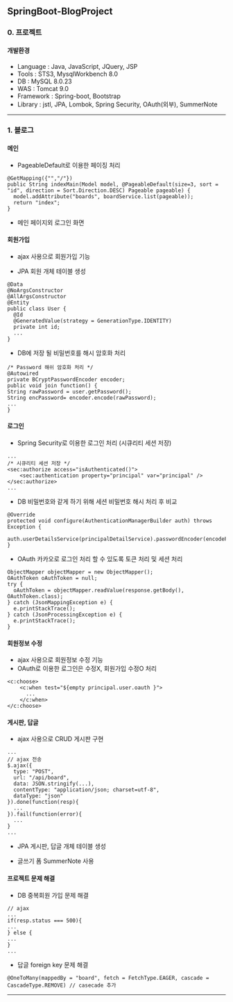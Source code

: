 ## SpringBoot-BlogProject
### 0. 프로젝트
#### 개발환경
- Language : Java, JavaScript, JQuery, JSP
- Tools : STS3, MysqlWorkbench 8.0 
- DB : MySQL 8.0.23
- WAS : Tomcat 9.0
- Framework : Spring-boot, Bootstrap
- Library : jstl, JPA, Lombok, Spring Security, OAuth(외부), SummerNote

***

### 1. 블로그

#### 메인

- PageableDefault로 이용한 페이징 처리
```
@GetMapping({"","/"})
public String indexMain(Model model, @PageableDefault(size=3, sort = "id", direction = Sort.Direction.DESC) Pageable pageable) {
  model.addAttribute("boards", boardService.list(pageable));
  return "index";
}
```

- 메인 페이지외 로그인 화면

#### 회원가입

- ajax 사용으로 회원가입 기능

- JPA 회원 개체 테이블 생성
```
@Data
@NoArgsConstructor
@AllArgsConstructor
@Entity
public class User {
  @Id
  @GeneratedValue(strategy = GenerationType.IDENTITY)
  private int id;
  ...
}
```
- DB에 저장 될 비밀번호를 해시 암호화 처리
```
/* Password 해쉬 암호화 처리 */
@Autowired
private BCryptPasswordEncoder encoder;
public void join function() {
String rawPassword = user.getPassword();
String encPassword= encoder.encode(rawPassword);
...
}
```

#### 로그인

- Spring Security로 이용한 로그인 처리 (시큐리티 세션 저장)
```
...
/* 시큐리티 세션 저장 */
<sec:authorize access="isAuthenticated()">
	<sec:authentication property="principal" var="principal" />
</sec:authorize>
...
```
- DB 비밀번호와 같게 하기 위해 세션 비밀번호 해시 처리 후 비교
```
@Override
protected void configure(AuthenticationManagerBuilder auth) throws Exception {
  auth.userDetailsService(principalDetailService).passwordEncoder(encodePWD());
}
```
- OAuth 카카오로 로그인 처리 할 수 있도록 토큰 처리 및 세션 처리
```
ObjectMapper objectMapper = new ObjectMapper();
OAuthToken oAuthToken = null;
try {
  oAuthToken = objectMapper.readValue(response.getBody(), OAuthToken.class);
} catch (JsonMappingException e) {
  e.printStackTrace();
} catch (JsonProcessingException e) {
  e.printStackTrace();
}
```

#### 회원정보 수정
- ajax 사용으로 회원정보 수정 기능
- OAuth로 이용한 로그인은 수정X, 회원가입 수정O 처리
```
<c:choose>
    <c:when test="${empty principal.user.oauth }">
      ...
    </c:when>
</c:choose>
```

#### 게시판, 답글
- ajax 사용으로 CRUD 게시판 구현
```
... 
// ajax 전송
$.ajax({
  type: "POST",
  url: "/api/board",
  data: JSON.stringify(...),
  contentType: "application/json; charset=utf-8",
  dataType: "json"
}).done(function(resp){
  ...
}).fail(function(error){
  ...
}
...
```
- JPA 게시판, 답글 개체 테이블 생성

- 글쓰기 폼 SummerNote 사용

#### 프로젝트 문제 해결
- DB 중복회원 가입 문제 해결
```
// ajax
...
if(resp.status === 500){
...
} else { 
...
}
...
```
- 답글 foreign key 문제 해결
```
@OneToMany(mappedBy = "board", fetch = FetchType.EAGER, cascade = CascadeType.REMOVE) // casecade 추가
```
***
